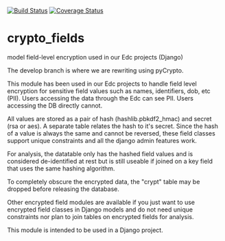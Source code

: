 [![Build Status](https://travis-ci.org/erikvw/crypto_fields.svg?branch=develop)](https://travis-ci.org/erikvw/crypto_fields)
[![Coverage Status](https://coveralls.io/repos/erikvw/crypto_fields/badge.svg?branch=develop)](https://coveralls.io/r/erikvw/crypto_fields?branch=develop)

# crypto_fields
model field-level encryption used in our Edc projects (Django)

The develop branch is where we are rewriting using pyCrypto.

This module has been used in our Edc projects to handle field level encryption for sensitive field values such as names, identifiers, dob, etc (PII). Users accessing the data through the Edc can see PII. Users accessing the DB directly cannot.

All values are stored as a pair of hash (hashlib.pbkdf2_hmac) and secret (rsa or aes). A separate table relates the hash to it's secret. Since the hash of a value is always the same and cannot be reversed, these field classes support unique constraints and all the django admin features work.

For analysis, the datatable only has the hashed field values and is considered de-identified at rest but is still useable if joined on a key field that uses the same hashing algorithm.

To completely obscure the encrypted data, the "crypt" table may be dropped before releasing the database. 

Other encrypted field modules are available if you just want to use encrypted field classes in Django models and do not need unique constraints nor plan to join tables on encrypted fields for analysis.

This module is intended to be used in a Django project.

